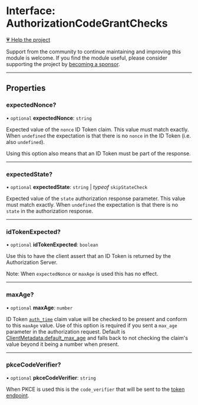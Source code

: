 # Interface: AuthorizationCodeGrantChecks

[💗 Help the project](https://github.com/sponsors/panva)

Support from the community to continue maintaining and improving this module is welcome. If you find the module useful, please consider supporting the project by [becoming a sponsor](https://github.com/sponsors/panva).

***

## Properties

### expectedNonce?

• `optional` **expectedNonce**: `string`

Expected value of the `nonce` ID Token claim. This value must match
exactly. When `undefined` the expectation is that there is no `nonce` in
the ID Token (i.e. also `undefined`).

Using this option also means that an ID Token must be part of the response.

***

### expectedState?

• `optional` **expectedState**: `string` \| *typeof* `skipStateCheck`

Expected value of the `state` authorization response parameter. This value
must match exactly. When `undefined` the expectation is that there is no
`state` in the authorization response.

***

### idTokenExpected?

• `optional` **idTokenExpected**: `boolean`

Use this to have the client assert that an ID Token is returned by the
Authorization Server.

Note: When `expectedNonce` or `maxAge` is used this has no effect.

***

### maxAge?

• `optional` **maxAge**: `number`

ID Token [`auth_time`](IDToken.md#auth_time) claim value will be checked
to be present and conform to this `maxAge` value. Use of this option is
required if you sent a `max_age` parameter in the authorization request.
Default is [ClientMetadata.default_max_age](ClientMetadata.md#default_max_age) and falls back to not
checking the claim's value beyond it being a number when present.

***

### pkceCodeVerifier?

• `optional` **pkceCodeVerifier**: `string`

When PKCE is used this is the `code_verifier` that will be sent to the
[token endpoint](ServerMetadata.md#token_endpoint).
